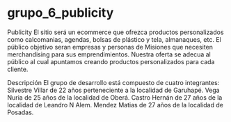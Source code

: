# grupo_6_publicity


Publicity
El sitio será un ecommerce que ofrezca productos personalizados como calcomanias, agendas, bolsas de plástico y tela, almanaques, etc.
El público objetivo seran empresas y personas de Misiones que necesiten merchandising para sus emprendimientos.
Nuestra oferta se adecua al público al cual apuntamos creando productos personalizados para cada cliente.

Descripción
El grupo de desarrollo está compuesto de cuatro integrantes:
Silvestre Villar de 22 años perteneciente a la localidad de Garuhapé.
Vega Nuria de 25 años de la localidad de Oberá.
Castro Hernán de 27 años de la localidad de Leandro N Alem.
Mendez Matias de 27 años de la localidad de Posadas.


